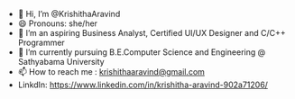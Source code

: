 - 👋 Hi, I’m @KrishithaAravind
- 😄 Pronouns: she/her
- 👀 I’m an aspiring Business Analyst, Certified UI/UX Designer and C/C++ Programmer 
- 🌱 I’m currently pursuing B.E.Computer Science and Engineering @ Sathyabama University 
- 📫 How to reach me : krishithaaravind@gmail.com
- LinkdIn: https://www.linkedin.com/in/krishitha-aravind-902a71206/

<!---
KrishithaAravind/KrishithaAravind is a ✨ special ✨ repository because its `README.md` (this file) appears on your GitHub profile.
You can click the Preview link to take a look at your changes.
--->
